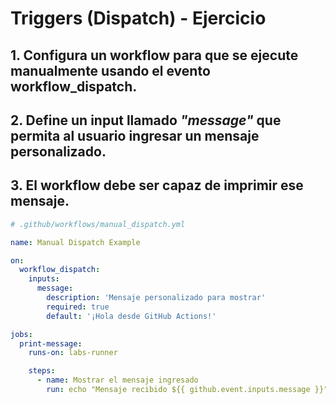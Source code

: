 # Triggers (Dispatch) - Ejercicio 

## 1. Configura un workflow para que se ejecute manualmente usando el evento workflow_dispatch.

## 2. Define un input llamado _"message"_ que permita al usuario ingresar un mensaje personalizado.

## 3. El workflow debe ser capaz de imprimir ese mensaje.

````yml
# .github/workflows/manual_dispatch.yml

name: Manual Dispatch Example

on:
  workflow_dispatch:
    inputs:
      message:
        description: 'Mensaje personalizado para mostrar'
        required: true
        default: '¡Hola desde GitHub Actions!'

jobs:
  print-message:
    runs-on: labs-runner

    steps:
      - name: Mostrar el mensaje ingresado
        run: echo "Mensaje recibido ${{ github.event.inputs.message }}"
````
